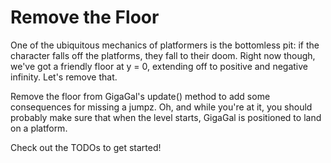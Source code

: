 # Remove the Floor

One of the ubiquitous mechanics of platformers is the bottomless pit: if the character falls off the platforms, they fall to their doom. Right now though, we've got a friendly floor at y = 0, extending off to positive and negative infinity. Let's remove that.

Remove the floor from GigaGal's update() method to add some consequences for missing a jumpz. Oh, and while you're at it, you should probably make sure that when the level starts, GigaGal is positioned to land on a platform.
 
Check out the TODOs to get started!
